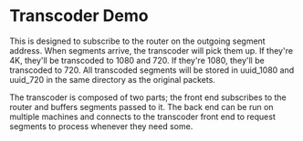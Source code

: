 # Transcoder Demo

This is designed to subscribe to the router on the outgoing segment address.
When segments arrive, the transcoder will pick them up. If they're 4K, they'll
be transcoded to 1080 and 720. If they're 1080, they'll be transcoded to 720.
All transcoded segments will be stored in uuid_1080 and uuid_720 in the same
directory as the original packets.

The transcoder is composed of two parts; the front end subscribes to the router
and buffers segments passed to it. The back end can be run on multiple machines
and connects to the transcoder front end to request segments to process
whenever they need some.